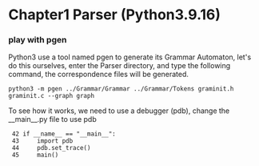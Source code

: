 # Chapter1 Parser (Python3.9.16)

### play with pgen

Python3 use a tool named pgen to generate its Grammar Automaton, let's do this ourselves, enter the Parser directory, and type the following command, the correspondence files will be generated.

```python3 -m pgen ../Grammar/Grammar ../Grammar/Tokens graminit.h graminit.c --graph graph ```

To see how it works, we need to use a debugger (pdb), change the \_\_main\_\_.py file to use pdb

```
 42 if __name__ == "__main__":
 43     import pdb
 44     pdb.set_trace()
 45     main()
 ```

